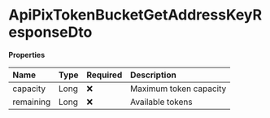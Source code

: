 # ApiPixTokenBucketGetAddressKeyResponseDto

**Properties**

| Name      | Type | Required | Description            |
| :-------- | :--- | :------- | :--------------------- |
| capacity  | Long | ❌       | Maximum token capacity |
| remaining | Long | ❌       | Available tokens       |

<!-- This file was generated by liblab | https://liblab.com/ -->
